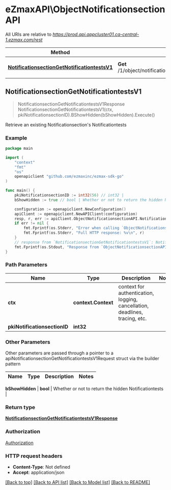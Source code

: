 # eZmaxAPI\ObjectNotificationsectionAPI

All URIs are relative to *https://prod.api.appcluster01.ca-central-1.ezmax.com/rest*

Method | HTTP request | Description
------------- | ------------- | -------------
[**NotificationsectionGetNotificationtestsV1**](ObjectNotificationsectionAPI.md#NotificationsectionGetNotificationtestsV1) | **Get** /1/object/notificationsection/{pkiNotificationsectionID}/getNotificationtests | Retrieve an existing Notificationsection&#39;s Notificationtests



## NotificationsectionGetNotificationtestsV1

> NotificationsectionGetNotificationtestsV1Response NotificationsectionGetNotificationtestsV1(ctx, pkiNotificationsectionID).BShowHidden(bShowHidden).Execute()

Retrieve an existing Notificationsection's Notificationtests



### Example

```go
package main

import (
	"context"
	"fmt"
	"os"
	openapiclient "github.com/ezmaxinc/ezmax-sdk-go"
)

func main() {
	pkiNotificationsectionID := int32(56) // int32 | 
	bShowHidden := true // bool | Whether or not to return the hidden Notificationtests

	configuration := openapiclient.NewConfiguration()
	apiClient := openapiclient.NewAPIClient(configuration)
	resp, r, err := apiClient.ObjectNotificationsectionAPI.NotificationsectionGetNotificationtestsV1(context.Background(), pkiNotificationsectionID).BShowHidden(bShowHidden).Execute()
	if err != nil {
		fmt.Fprintf(os.Stderr, "Error when calling `ObjectNotificationsectionAPI.NotificationsectionGetNotificationtestsV1``: %v\n", err)
		fmt.Fprintf(os.Stderr, "Full HTTP response: %v\n", r)
	}
	// response from `NotificationsectionGetNotificationtestsV1`: NotificationsectionGetNotificationtestsV1Response
	fmt.Fprintf(os.Stdout, "Response from `ObjectNotificationsectionAPI.NotificationsectionGetNotificationtestsV1`: %v\n", resp)
}
```

### Path Parameters


Name | Type | Description  | Notes
------------- | ------------- | ------------- | -------------
**ctx** | **context.Context** | context for authentication, logging, cancellation, deadlines, tracing, etc.
**pkiNotificationsectionID** | **int32** |  | 

### Other Parameters

Other parameters are passed through a pointer to a apiNotificationsectionGetNotificationtestsV1Request struct via the builder pattern


Name | Type | Description  | Notes
------------- | ------------- | ------------- | -------------

 **bShowHidden** | **bool** | Whether or not to return the hidden Notificationtests | 

### Return type

[**NotificationsectionGetNotificationtestsV1Response**](NotificationsectionGetNotificationtestsV1Response.md)

### Authorization

[Authorization](../README.md#Authorization)

### HTTP request headers

- **Content-Type**: Not defined
- **Accept**: application/json

[[Back to top]](#) [[Back to API list]](../README.md#documentation-for-api-endpoints)
[[Back to Model list]](../README.md#documentation-for-models)
[[Back to README]](../README.md)

